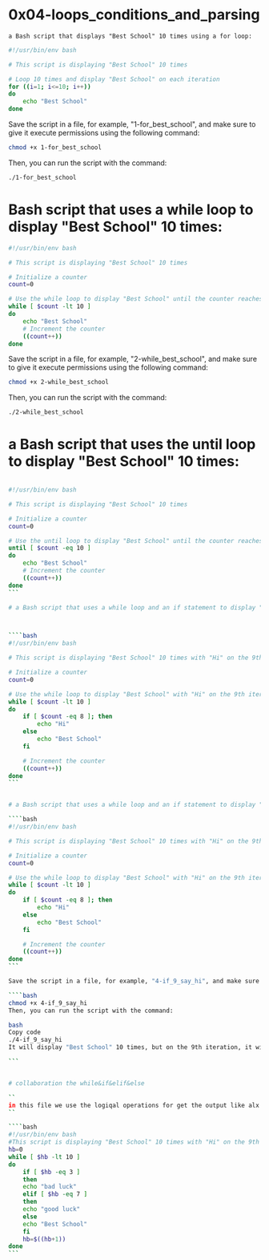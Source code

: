 # 0x04-loops_conditions_and_parsing



``
a Bash script that displays "Best School" 10 times using a for loop:
``

```bash
#!/usr/bin/env bash

# This script is displaying "Best School" 10 times

# Loop 10 times and display "Best School" on each iteration
for ((i=1; i<=10; i++))
do
    echo "Best School"
done
```

Save the script in a file, for example, "1-for_best_school", and make sure to give it execute permissions using the following command:

```bash
chmod +x 1-for_best_school
```

Then, you can run the script with the command:

```bash
./1-for_best_school
```



#  Bash script that uses a while loop to display "Best School" 10 times:

```bash
#!/usr/bin/env bash

# This script is displaying "Best School" 10 times

# Initialize a counter
count=0

# Use the while loop to display "Best School" until the counter reaches 10
while [ $count -lt 10 ]
do
    echo "Best School"
    # Increment the counter
    ((count++))
done
```

Save the script in a file, for example, "2-while_best_school", and make sure to give it execute permissions using the following command:

```bash
chmod +x 2-while_best_school
```

Then, you can run the script with the command:

```bash
./2-while_best_school
```

# a Bash script that uses the until loop to display "Best School" 10 times:

````bash

#!/usr/bin/env bash

# This script is displaying "Best School" 10 times

# Initialize a counter
count=0

# Use the until loop to display "Best School" until the counter reaches 10
until [ $count -eq 10 ]
do
    echo "Best School"
    # Increment the counter
    ((count++))
done
```

# a Bash script that uses a while loop and an if statement to display "Best School" 10 times but says "Hi" on a new line during the 9th iteration



````bash
#!/usr/bin/env bash

# This script is displaying "Best School" 10 times with "Hi" on the 9th iteration

# Initialize a counter
count=0

# Use the while loop to display "Best School" with "Hi" on the 9th iteration
while [ $count -lt 10 ]
do
    if [ $count -eq 8 ]; then
        echo "Hi"
    else
        echo "Best School"
    fi

    # Increment the counter
    ((count++))
done
```


# a Bash script that uses a while loop and an if statement to display "Best School" 10 times but says "Hi" on a new line during the 9th iteration

````bash
#!/usr/bin/env bash

# This script is displaying "Best School" 10 times with "Hi" on the 9th iteration

# Initialize a counter
count=0

# Use the while loop to display "Best School" with "Hi" on the 9th iteration
while [ $count -lt 10 ]
do
    if [ $count -eq 8 ]; then
        echo "Hi"
    else
        echo "Best School"
    fi

    # Increment the counter
    ((count++))
done
```

Save the script in a file, for example, "4-if_9_say_hi", and make sure to give it execute permissions using the following command:

````bash
chmod +x 4-if_9_say_hi
Then, you can run the script with the command:

bash
Copy code
./4-if_9_say_hi
It will display "Best School" 10 times, but on the 9th iteration, it will print "Hi" on a new line. The if statement checks if the counter is equal to 8 (corresponding to the 9th iteration) and prints "Hi" instead of "Best School".

```


# collaboration the while&if&elif&else

``
in this file we use the logiqal operations for get the output like alx want and this is a code 
``

````bash
#!/usr/bin/env bash
#This script is displaying "Best School" 10 times with "Hi" on the 9th iteration
hb=0
while [ $hb -lt 10 ]
do
    if [ $hb -eq 3 ]
    then
    echo "bad luck"
    elif [ $hb -eq 7 ]
    then
    echo "good luck"
    else
    echo "Best School"
    fi
    hb=$((hb+1))
done
```
